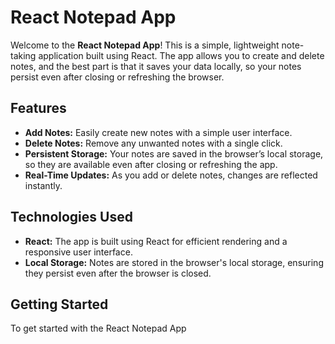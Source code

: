 # React Notepad App

Welcome to the **React Notepad App**! This is a simple, lightweight note-taking application built using React. The app allows you to create and delete notes, and the best part is that it saves your data locally, so your notes persist even after closing or refreshing the browser.

## Features

- **Add Notes:** Easily create new notes with a simple user interface.
- **Delete Notes:** Remove any unwanted notes with a single click.
- **Persistent Storage:** Your notes are saved in the browser’s local storage, so they are available even after closing or refreshing the app.
- **Real-Time Updates:** As you add or delete notes, changes are reflected instantly.
  
## Technologies Used

- **React:** The app is built using React for efficient rendering and a responsive user interface.
- **Local Storage:** Notes are stored in the browser's local storage, ensuring they persist even after the browser is closed.
  
## Getting Started

To get started with the React Notepad App
